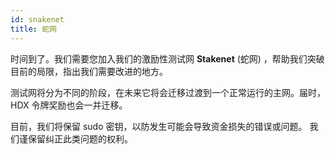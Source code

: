 ```yaml
---
id: snakenet
title: 蛇网
---
```


时间到了。我们需要您加入我们的激励性测试网 **Stakenet** (蛇网) ，帮助我们突破目前的局限，指出我们需要改进的地方。 

测试网将分为不同的阶段，在未来它将会迁移过渡到一个正常运行的主网。届时，HDX 令牌奖励也会一并迁移。   

目前，我们将保留 sudo 密钥，以防发生可能会导致资金损失的错误或问题。 我们谨保留纠正此类问题的权利。 
